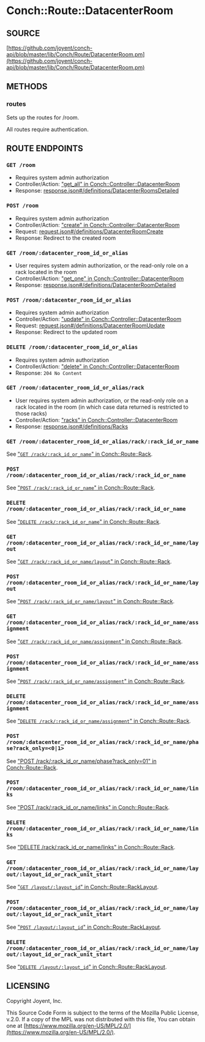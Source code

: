 # Conch::Route::DatacenterRoom

## SOURCE

[https://github.com/joyent/conch-api/blob/master/lib/Conch/Route/DatacenterRoom.pm](https://github.com/joyent/conch-api/blob/master/lib/Conch/Route/DatacenterRoom.pm)

## METHODS

### routes

Sets up the routes for /room.

All routes require authentication.

## ROUTE ENDPOINTS

### `GET /room`

- Requires system admin authorization
- Controller/Action: ["get\_all" in Conch::Controller::DatacenterRoom](../modules/Conch%3A%3AController%3A%3ADatacenterRoom#get_all)
- Response: [response.json#/definitions/DatacenterRoomsDetailed](../json-schema/response.json#/definitions/DatacenterRoomsDetailed)

### `POST /room`

- Requires system admin authorization
- Controller/Action: ["create" in Conch::Controller::DatacenterRoom](../modules/Conch%3A%3AController%3A%3ADatacenterRoom#create)
- Request: [request.json#/definitions/DatacenterRoomCreate](../json-schema/request.json#/definitions/DatacenterRoomCreate)
- Response: Redirect to the created room

### `GET /room/:datacenter_room_id_or_alias`

- User requires system admin authorization, or the read-only role on a rack located in
the room
- Controller/Action: ["get\_one" in Conch::Controller::DatacenterRoom](../modules/Conch%3A%3AController%3A%3ADatacenterRoom#get_one)
- Response: [response.json#/definitions/DatacenterRoomDetailed](../json-schema/response.json#/definitions/DatacenterRoomDetailed)

### `POST /room/:datacenter_room_id_or_alias`

- Requires system admin authorization
- Controller/Action: ["update" in Conch::Controller::DatacenterRoom](../modules/Conch%3A%3AController%3A%3ADatacenterRoom#update)
- Request: [request.json#/definitions/DatacenterRoomUpdate](../json-schema/request.json#/definitions/DatacenterRoomUpdate)
- Response: Redirect to the updated room

### `DELETE /room/:datacenter_room_id_or_alias`

- Requires system admin authorization
- Controller/Action: ["delete" in Conch::Controller::DatacenterRoom](../modules/Conch%3A%3AController%3A%3ADatacenterRoom#delete)
- Response: `204 No Content`

### `GET /room/:datacenter_room_id_or_alias/rack`

- User requires system admin authorization, or the read-only role on a rack located in
the room (in which case data returned is restricted to those racks)
- Controller/Action: ["racks" in Conch::Controller::DatacenterRoom](../modules/Conch%3A%3AController%3A%3ADatacenterRoom#racks)
- Response: [response.json#/definitions/Racks](../json-schema/response.json#/definitions/Racks)

### `GET /room/:datacenter_room_id_or_alias/rack/:rack_id_or_name`

See ["`GET /rack/:rack_id_or_name`" in Conch::Route::Rack](../modules/Conch%3A%3ARoute%3A%3ARack#get-rackrack_id_or_name).

### `POST /room/:datacenter_room_id_or_alias/rack/:rack_id_or_name`

See ["`POST /rack/:rack_id_or_name`" in Conch::Route::Rack](../modules/Conch%3A%3ARoute%3A%3ARack#post-rackrack_id_or_name).

### `DELETE /room/:datacenter_room_id_or_alias/rack/:rack_id_or_name`

See ["`DELETE /rack/:rack_id_or_name`" in Conch::Route::Rack](../modules/Conch%3A%3ARoute%3A%3ARack#delete-rackrack_id_or_name).

### `GET /room/:datacenter_room_id_or_alias/rack/:rack_id_or_name/layout`

See ["`GET /rack/:rack_id_or_name/layout`" in Conch::Route::Rack](../modules/Conch%3A%3ARoute%3A%3ARack#get-rackrack_id_or_namelayout).

### `POST /room/:datacenter_room_id_or_alias/rack/:rack_id_or_name/layout`

See ["`POST /rack/:rack_id_or_name/layout`" in Conch::Route::Rack](../modules/Conch%3A%3ARoute%3A%3ARack#post-rackrack_id_or_namelayout).

### `GET /room/:datacenter_room_id_or_alias/rack/:rack_id_or_name/assignment`

See ["`GET /rack/:rack_id_or_name/assignment`" in Conch::Route::Rack](../modules/Conch%3A%3ARoute%3A%3ARack#get-rackrack_id_or_nameassignment).

### `POST /room/:datacenter_room_id_or_alias/rack/:rack_id_or_name/assignment`

See ["`POST /rack/:rack_id_or_name/assignment`" in Conch::Route::Rack](../modules/Conch%3A%3ARoute%3A%3ARack#post-rackrack_id_or_nameassignment).

### `DELETE /room/:datacenter_room_id_or_alias/rack/:rack_id_or_name/assignment`

See ["`DELETE /rack/:rack_id_or_name/assignment`" in Conch::Route::Rack](../modules/Conch%3A%3ARoute%3A%3ARack#delete-rackrack_id_or_nameassignment).

### `POST /room/:datacenter_room_id_or_alias/rack/:rack_id_or_name/phase?rack_only=<0|1>`

See ["POST /rack/:rack\_id\_or\_name/phase?rack\_only=01" in Conch::Route::Rack](../modules/Conch%3A%3ARoute%3A%3ARack#post-rackrack_id_or_namephaserack_only01).

### `POST /room/:datacenter_room_id_or_alias/rack/:rack_id_or_name/links`

See ["POST /rack/:rack\_id\_or\_name/links" in Conch::Route::Rack](../modules/Conch%3A%3ARoute%3A%3ARack#post-rackrack_id_or_namelinks).

### `DELETE /room/:datacenter_room_id_or_alias/rack/:rack_id_or_name/links`

See ["DELETE /rack/:rack\_id\_or\_name/links" in Conch::Route::Rack](../modules/Conch%3A%3ARoute%3A%3ARack#delete-rackrack_id_or_namelinks).

### `GET /room/:datacenter_room_id_or_alias/rack/:rack_id_or_name/layout/:layout_id_or_rack_unit_start`

See ["`GET /layout/:layout_id`" in Conch::Route::RackLayout](../modules/Conch%3A%3ARoute%3A%3ARackLayout#get-layoutlayout_id).

### `POST /room/:datacenter_room_id_or_alias/rack/:rack_id_or_name/layout/:layout_id_or_rack_unit_start`

See ["`POST /layout/:layout_id`" in Conch::Route::RackLayout](../modules/Conch%3A%3ARoute%3A%3ARackLayout#post-layoutlayout_id).

### `DELETE /room/:datacenter_room_id_or_alias/rack/:rack_id_or_name/layout/:layout_id_or_rack_unit_start`

See ["`DELETE /layout/:layout_id`" in Conch::Route::RackLayout](../modules/Conch%3A%3ARoute%3A%3ARackLayout#delete-layoutlayout_id).

## LICENSING

Copyright Joyent, Inc.

This Source Code Form is subject to the terms of the Mozilla Public License,
v.2.0. If a copy of the MPL was not distributed with this file, You can obtain
one at [https://www.mozilla.org/en-US/MPL/2.0/](https://www.mozilla.org/en-US/MPL/2.0/).

